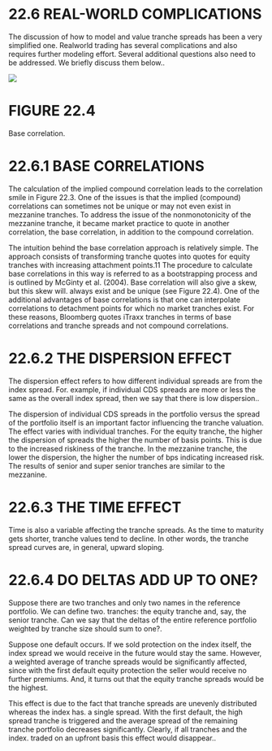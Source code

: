 # 22.6 REAL-WORLD COMPLICATIONS  

The discussion of how to model and value tranche spreads has been a very simplified one. Realworld trading has several complications and also requires further modeling effort. Several additional questions also need to be addressed. We briefly discuss them below..  

![](2101131f85e5f9436ae33bb67eafa0b2939f40970511e5af82b1f745c0023409.jpg)  

# FIGURE 22.4  

Base correlation.  

# 22.6.1 BASE CORRELATIONS  

The calculation of the implied compound correlation leads to the correlation smile in Figure 22.3. One of the issues is that the implied (compound) correlations can sometimes not be unique or may not even exist in mezzanine tranches. To address the issue of the nonmonotonicity of the mezzanine tranche, it became market practice to quote in another correlation, the base correlation, in addition to the compound correlation.  

The intuition behind the base correlation approach is relatively simple. The approach consists of transforming tranche quotes into quotes for equity tranches with increasing attachment points.11 The procedure to calculate base correlations in this way is referred to as a bootstrapping process and is outlined by McGinty et al. (2004). Base correlation will also give a skew, but this skew will. always exist and be unique (see Figure 22.4). One of the additional advantages of base correlations is that one can interpolate correlations to detachment points for which no market tranches exist. For these reasons, Bloomberg quotes iTraxx tranches in terms of base correlations and tranche spreads and not compound correlations.  

# 22.6.2 THE DISPERSION EFFECT  

The dispersion effect refers to how different individual spreads are from the index spread. For. example, if individual CDS spreads are more or less the same as the overall index spread, then we say that there is low dispersion..  

The dispersion of individual CDS spreads in the portfolio versus the spread of the portfolio itself is an important factor influencing the tranche valuation. The effect varies with individual tranches. For the equity tranche, the higher the dispersion of spreads the higher the number of basis points. This is due to the increased riskiness of the tranche. In the mezzanine tranche, the lower the dispersion, the higher the number of bps indicating increased risk. The results of senior and super senior tranches are similar to the mezzanine.  

# 22.6.3 THE TIME EFFECT  

Time is also a variable affecting the tranche spreads. As the time to maturity gets shorter, tranche values tend to decline. In other words, the tranche spread curves are, in general, upward sloping.  

# 22.6.4 DO DELTAS ADD UP TO ONE?  

Suppose there are two tranches and only two names in the reference portfolio. We can define two. tranches: the equity tranche and, say, the senior tranche. Can we say that the deltas of the entire reference portfolio weighted by tranche size should sum to one?.  

Suppose one default occurs. If we sold protection on the index itself, the index spread we would receive in the future would stay the same. However, a weighted average of tranche spreads would be significantly affected, since with the first default equity protection the seller would receive no further premiums. And, it turns out that the equity tranche spreads would be the highest.  

This effect is due to the fact that tranche spreads are unevenly distributed whereas the index has. a single spread. With the first default, the high spread tranche is triggered and the average spread of the remaining tranche portfolio decreases significantly. Clearly, if all tranches and the index. traded on an upfront basis this effect would disappear..  
